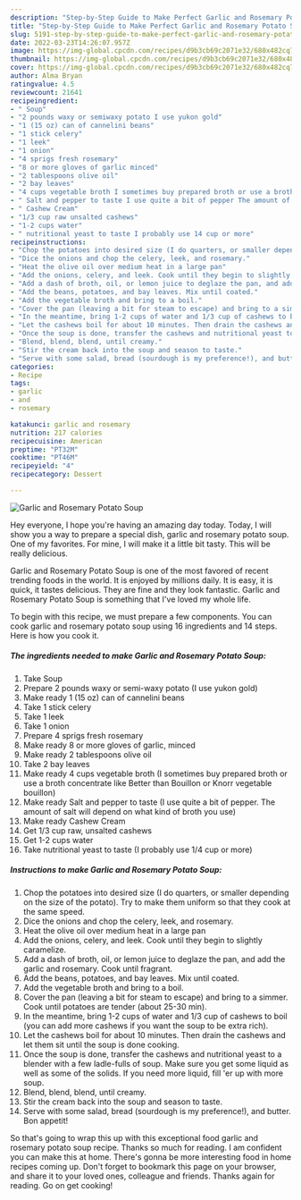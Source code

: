 ```yaml
---
description: "Step-by-Step Guide to Make Perfect Garlic and Rosemary Potato Soup"
title: "Step-by-Step Guide to Make Perfect Garlic and Rosemary Potato Soup"
slug: 5191-step-by-step-guide-to-make-perfect-garlic-and-rosemary-potato-soup
date: 2022-03-23T14:26:07.957Z
image: https://img-global.cpcdn.com/recipes/d9b3cb69c2071e32/680x482cq70/garlic-and-rosemary-potato-soup-recipe-main-photo.jpg
thumbnail: https://img-global.cpcdn.com/recipes/d9b3cb69c2071e32/680x482cq70/garlic-and-rosemary-potato-soup-recipe-main-photo.jpg
cover: https://img-global.cpcdn.com/recipes/d9b3cb69c2071e32/680x482cq70/garlic-and-rosemary-potato-soup-recipe-main-photo.jpg
author: Alma Bryan
ratingvalue: 4.5
reviewcount: 21641
recipeingredient:
- " Soup"
- "2 pounds waxy or semiwaxy potato I use yukon gold"
- "1 (15 oz) can of cannelini beans"
- "1 stick celery"
- "1 leek"
- "1 onion"
- "4 sprigs fresh rosemary"
- "8 or more gloves of garlic minced"
- "2 tablespoons olive oil"
- "2 bay leaves"
- "4 cups vegetable broth I sometimes buy prepared broth or use a broth concentrate like Better than Bouillon or Knorr vegetable bouillon"
- " Salt and pepper to taste I use quite a bit of pepper The amount of salt will depend on what kind of broth you use"
- " Cashew Cream"
- "1/3 cup raw unsalted cashews"
- "1-2 cups water"
- " nutritional yeast to taste I probably use 14 cup or more"
recipeinstructions:
- "Chop the potatoes into desired size (I do quarters, or smaller depending on the size of the potato). Try to make them uniform so that they cook at the same speed."
- "Dice the onions and chop the celery, leek, and rosemary."
- "Heat the olive oil over medium heat in a large pan"
- "Add the onions, celery, and leek. Cook until they begin to slightly caramelize."
- "Add a dash of broth, oil, or lemon juice to deglaze the pan, and add the garlic and rosemary. Cook until fragrant."
- "Add the beans, potatoes, and bay leaves. Mix until coated."
- "Add the vegetable broth and bring to a boil."
- "Cover the pan (leaving a bit for steam to escape) and bring to a simmer. Cook until potatoes are tender (about 25-30 min)."
- "In the meantime, bring 1-2 cups of water and 1/3 cup of cashews to boil (you can add more cashews if you want the soup to be extra rich)."
- "Let the cashews boil for about 10 minutes. Then drain the cashews and let them sit until the soup is done cooking."
- "Once the soup is done, transfer the cashews and nutritional yeast to a blender with a few ladle-fulls of soup. Make sure you get some liquid as well as some of the solids. If you need more liquid, fill &#39;er up with more soup."
- "Blend, blend, blend, until creamy."
- "Stir the cream back into the soup and season to taste."
- "Serve with some salad, bread (sourdough is my preference!), and butter. Bon appetit!"
categories:
- Recipe
tags:
- garlic
- and
- rosemary

katakunci: garlic and rosemary 
nutrition: 217 calories
recipecuisine: American
preptime: "PT32M"
cooktime: "PT46M"
recipeyield: "4"
recipecategory: Dessert

---
```



![Garlic and Rosemary Potato Soup](https://img-global.cpcdn.com/recipes/d9b3cb69c2071e32/680x482cq70/garlic-and-rosemary-potato-soup-recipe-main-photo.jpg)

Hey everyone, I hope you're having an amazing day today. Today, I will show you a way to prepare a special dish, garlic and rosemary potato soup. One of my favorites. For mine, I will make it a little bit tasty. This will be really delicious.



Garlic and Rosemary Potato Soup is one of the most favored of recent trending foods in the world. It is enjoyed by millions daily. It is easy, it is quick, it tastes delicious. They are fine and they look fantastic. Garlic and Rosemary Potato Soup is something that I've loved my whole life.


To begin with this recipe, we must prepare a few components. You can cook garlic and rosemary potato soup using 16 ingredients and 14 steps. Here is how you cook it.

<!--inarticleads1-->

##### The ingredients needed to make Garlic and Rosemary Potato Soup:

1. Take  Soup
1. Prepare 2 pounds waxy or semi-waxy potato (I use yukon gold)
1. Make ready 1 (15 oz) can of cannelini beans
1. Take 1 stick celery
1. Take 1 leek
1. Take 1 onion
1. Prepare 4 sprigs fresh rosemary
1. Make ready 8 or more gloves of garlic, minced
1. Make ready 2 tablespoons olive oil
1. Take 2 bay leaves
1. Make ready 4 cups vegetable broth (I sometimes buy prepared broth or use a broth concentrate like Better than Bouillon or Knorr vegetable bouillon)
1. Make ready  Salt and pepper to taste (I use quite a bit of pepper. The amount of salt will depend on what kind of broth you use)
1. Make ready  Cashew Cream
1. Get 1/3 cup raw, unsalted cashews
1. Get 1-2 cups water
1. Take  nutritional yeast to taste (I probably use 1/4 cup or more)




<!--inarticleads2-->

##### Instructions to make Garlic and Rosemary Potato Soup:

1. Chop the potatoes into desired size (I do quarters, or smaller depending on the size of the potato). Try to make them uniform so that they cook at the same speed.
1. Dice the onions and chop the celery, leek, and rosemary.
1. Heat the olive oil over medium heat in a large pan
1. Add the onions, celery, and leek. Cook until they begin to slightly caramelize.
1. Add a dash of broth, oil, or lemon juice to deglaze the pan, and add the garlic and rosemary. Cook until fragrant.
1. Add the beans, potatoes, and bay leaves. Mix until coated.
1. Add the vegetable broth and bring to a boil.
1. Cover the pan (leaving a bit for steam to escape) and bring to a simmer. Cook until potatoes are tender (about 25-30 min).
1. In the meantime, bring 1-2 cups of water and 1/3 cup of cashews to boil (you can add more cashews if you want the soup to be extra rich).
1. Let the cashews boil for about 10 minutes. Then drain the cashews and let them sit until the soup is done cooking.
1. Once the soup is done, transfer the cashews and nutritional yeast to a blender with a few ladle-fulls of soup. Make sure you get some liquid as well as some of the solids. If you need more liquid, fill &#39;er up with more soup.
1. Blend, blend, blend, until creamy.
1. Stir the cream back into the soup and season to taste.
1. Serve with some salad, bread (sourdough is my preference!), and butter. Bon appetit!




So that's going to wrap this up with this exceptional food garlic and rosemary potato soup recipe. Thanks so much for reading. I am confident you can make this at home. There's gonna be more interesting food in home recipes coming up. Don't forget to bookmark this page on your browser, and share it to your loved ones, colleague and friends. Thanks again for reading. Go on get cooking!
